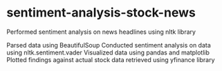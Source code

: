 # sentiment-analysis-stock-news
Performed sentiment analysis on news headlines using nltk library

Parsed data using BeautifulSoup
Conducted sentiment analysis on data using nltk.sentiment.vader
Visualized data using pandas and matplotlib
Plotted findings against actual stock data retrieved using yfinance library
